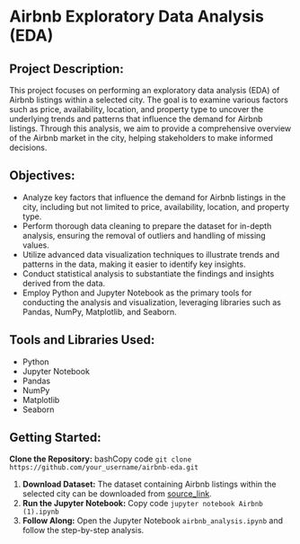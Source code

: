 
# Airbnb Exploratory Data Analysis (EDA)

## Project Description:

This project focuses on performing an exploratory data analysis (EDA) of Airbnb listings within a selected city. The goal is to examine various factors such as price, availability, location, and property type to uncover the underlying trends and patterns that influence the demand for Airbnb listings. Through this analysis, we aim to provide a comprehensive overview of the Airbnb market in the city, helping stakeholders to make informed decisions.

## Objectives:

-   Analyze key factors that influence the demand for Airbnb listings in the city, including but not limited to price, availability, location, and property type.
-   Perform thorough data cleaning to prepare the dataset for in-depth analysis, ensuring the removal of outliers and handling of missing values.
-   Utilize advanced data visualization techniques to illustrate trends and patterns in the data, making it easier to identify key insights.
-   Conduct statistical analysis to substantiate the findings and insights derived from the data.
-   Employ Python and Jupyter Notebook as the primary tools for conducting the analysis and visualization, leveraging libraries such as Pandas, NumPy, Matplotlib, and Seaborn.

## Tools and Libraries Used:

-   Python
-   Jupyter Notebook
-   Pandas
-   NumPy
-   Matplotlib
-   Seaborn

## Getting Started:
**Clone the Repository:**
bashCopy code
`git clone https://github.com/your_username/airbnb-eda.git`

1.  **Download Dataset:** The dataset containing Airbnb listings within the selected city can be downloaded from
     [source_link](http://data.insideairbnb.com/spain/catalonia/barcelona/2023-12-13/visualisations/listings.csv).
2.  **Run the Jupyter Notebook:**
    Copy code
    `jupyter notebook Airbnb (1).ipynb` 
4.  **Follow Along:** Open the Jupyter Notebook `airbnb_analysis.ipynb` and follow the step-by-step analysis.
